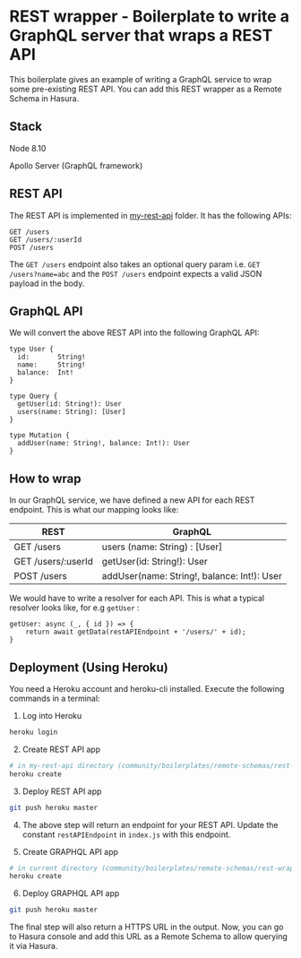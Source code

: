 # REST wrapper - Boilerplate to write a GraphQL server that wraps a REST API

This boilerplate gives an example of writing a GraphQL service to wrap some pre-existing REST API.
You can add this REST wrapper as a Remote Schema in Hasura.

## Stack

Node 8.10

Apollo Server (GraphQL framework)

## REST API

The REST API is implemented in [my-rest-api](my-rest-api/) folder. It has the following APIs:

```
GET /users
GET /users/:userId
POST /users
```

The `GET /users` endpoint also takes an optional query param i.e. `GET /users?name=abc` and the `POST /users` endpoint expects a valid JSON payload in the body.

## GraphQL API

We will convert the above REST API into the following GraphQL API:

```
type User {
  id:       String!
  name:     String!
  balance:  Int!
}

type Query {
  getUser(id: String!): User
  users(name: String): [User]
}

type Mutation {
  addUser(name: String!, balance: Int!): User
}
```

## How to wrap

In our GraphQL service, we have defined a new API for each REST endpoint. This is what our mapping looks like:

| REST                |  GraphQL                                       |
|---------------------|------------------------------------------------|
| GET /users          | users (name: String) : [User]                  |
| GET /users/:userId  | getUser(id: String!): User                     |
| POST /users         | addUser(name: String!, balance: Int!): User    |

We would have to write a resolver for each API. This is what a typical resolver looks like, for e.g `getUser` :

```
getUser: async (_, { id }) => {
    return await getData(restAPIEndpoint + '/users/' + id);
}
```

## Deployment (Using Heroku)

You need a Heroku account and heroku-cli installed. Execute the following commands in a terminal:

1. Log into Heroku

```bash
heroku login
```

2. Create REST API app

```bash
# in my-rest-api directory (community/boilerplates/remote-schemas/rest-wrapper/my-rest-api)
heroku create
```

3. Deploy REST API app

```bash
git push heroku master
```

4. The above step will return an endpoint for your REST API. Update the constant `restAPIEndpoint` in `index.js` with this endpoint.

5. Create GRAPHQL API app

```bash
# in current directory (community/boilerplates/remote-schemas/rest-wrapper)
heroku create
```

6. Deploy GRAPHQL API app

```bash
git push heroku master
```

The final step will also return a HTTPS URL in the output. Now, you can go to Hasura console and add this URL as a Remote Schema to allow querying it via Hasura.
